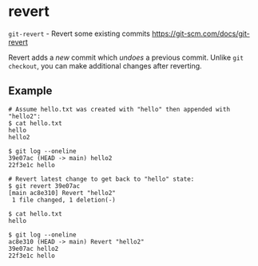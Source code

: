 # revert

`git-revert` - Revert some existing commits
https://git-scm.com/docs/git-revert

Revert adds a *new* commit which *undoes* a previous commit. Unlike `git checkout`, you can make additional changes after reverting.

## Example
```
# Assume hello.txt was created with "hello" then appended with "hello2":
$ cat hello.txt
hello
hello2

$ git log --oneline
39e07ac (HEAD -> main) hello2
22f3e1c hello

# Revert latest change to get back to "hello" state:
$ git revert 39e07ac
[main ac8e310] Revert "hello2"
 1 file changed, 1 deletion(-)

$ cat hello.txt
hello

$ git log --oneline
ac8e310 (HEAD -> main) Revert "hello2"
39e07ac hello2
22f3e1c hello
```
